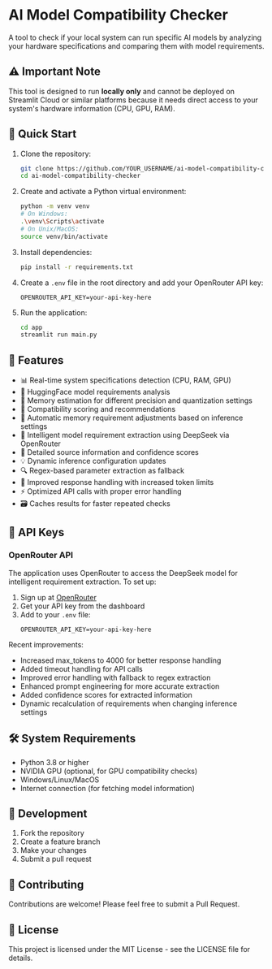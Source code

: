 # AI Model Compatibility Checker

A tool to check if your local system can run specific AI models by analyzing your hardware specifications and comparing them with model requirements.

## ⚠️ Important Note

This tool is designed to run **locally only** and cannot be deployed on Streamlit Cloud or similar platforms because it needs direct access to your system's hardware information (CPU, GPU, RAM).

## 🚀 Quick Start

1. Clone the repository:
   ```bash
   git clone https://github.com/YOUR_USERNAME/ai-model-compatibility-checker.git
   cd ai-model-compatibility-checker
   ```

2. Create and activate a Python virtual environment:
   ```bash
   python -m venv venv
   # On Windows:
   .\venv\Scripts\activate
   # On Unix/MacOS:
   source venv/bin/activate
   ```

3. Install dependencies:
   ```bash
   pip install -r requirements.txt
   ```

4. Create a `.env` file in the root directory and add your OpenRouter API key:
   ```
   OPENROUTER_API_KEY=your-api-key-here
   ```

5. Run the application:
   ```bash
   cd app
   streamlit run main.py
   ```

## 🔧 Features

- 📊 Real-time system specifications detection (CPU, RAM, GPU)
- 🤖 HuggingFace model requirements analysis
- 💾 Memory estimation for different precision and quantization settings
- 🎯 Compatibility scoring and recommendations
- 🔄 Automatic memory requirement adjustments based on inference settings
- 🧠 Intelligent model requirement extraction using DeepSeek via OpenRouter
- 📝 Detailed source information and confidence scores
- 💡 Dynamic inference configuration updates
- 🔍 Regex-based parameter extraction as fallback
- 🚀 Improved response handling with increased token limits
- ⚡ Optimized API calls with proper error handling
- 🗃️ Caches results for faster repeated checks

## 🔑 API Keys

### OpenRouter API
The application uses OpenRouter to access the DeepSeek model for intelligent requirement extraction. To set up:

1. Sign up at [OpenRouter](https://openrouter.ai/)
2. Get your API key from the dashboard
3. Add to your `.env` file:
   ```
   OPENROUTER_API_KEY=your-api-key-here
   ```

Recent improvements:
- Increased max_tokens to 4000 for better response handling
- Added timeout handling for API calls
- Improved error handling with fallback to regex extraction
- Enhanced prompt engineering for more accurate extraction
- Added confidence scores for extracted information
- Dynamic recalculation of requirements when changing inference settings

## 🛠️ System Requirements

- Python 3.8 or higher
- NVIDIA GPU (optional, for GPU compatibility checks)
- Windows/Linux/MacOS
- Internet connection (for fetching model information)

## 📝 Development

1. Fork the repository
2. Create a feature branch
3. Make your changes
4. Submit a pull request

## 🤝 Contributing

Contributions are welcome! Please feel free to submit a Pull Request.

## 📄 License

This project is licensed under the MIT License - see the LICENSE file for details. 